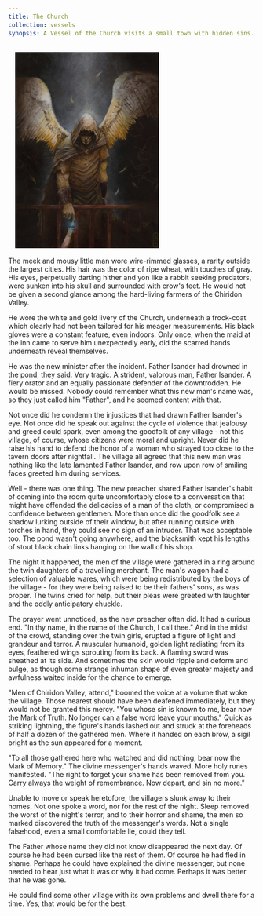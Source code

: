 ```yaml
---
title: The Church
collection: vessels
synopsis: A Vessel of the Church visits a small town with hidden sins.
---
```


<img src="/assets/art/guardian_angel_by_ozakuya-d2ybq9w.jpg" alt="Guardian Angel by Ozakuya" title="Guardian Angel by Ozakuya" class="hide-from-small pull-right" width="293" height="400" style="margin-left: 1em;"/>

The meek and mousy little man wore wire-rimmed glasses, a rarity outside the largest cities.
His hair was the color of ripe wheat, with touches of gray.
His eyes, perpetually darting hither and yon like a rabbit seeking predators, were sunken into his skull and surrounded with crow's feet.
He would not be given a second glance among the hard-living farmers of the Chiridon Valley.

He wore the white and gold livery of the Church, underneath a frock-coat which clearly had not been tailored for his meager measurements.
His black gloves were a constant feature, even indoors.
Only once, when the maid at the inn came to serve him unexpectedly early, did the scarred hands underneath reveal themselves.

He was the new minister after the incident. Father Isander had drowned in the pond, they said. Very tragic.
A strident, valorous man, Father Isander. A fiery orator and an equally passionate defender of the downtrodden.
He would be missed. Nobody could remember what this new man's name was, so they just called him "Father", and he seemed content with that.

Not once did he condemn the injustices that had drawn Father Isander's eye.
Not once did he speak out against the cycle of violence that jealousy and greed could spark, even among the goodfolk
of any village - not this village, of course, whose citizens were moral and upright.
Never did he raise his hand to defend the honor of a woman who strayed too close to the tavern doors after nightfall.
The village all agreed that this new man was nothing like the late lamented Father Isander,
and row upon row of smiling faces greeted him during services.

Well - there was one thing.
The new preacher shared Father Isander's habit of coming into the room quite uncomfortably close to a conversation
that might have offended the delicacies of a man of the cloth, or compromised a confidence between gentlemen.
More than once did the goodfolk see a shadow lurking outside of their window, but after running outside with torches in hand,
they could see no sign of an intruder. That was acceptable too.
The pond wasn't going anywhere, and the blacksmith kept his lengths of stout black chain links hanging on the wall of his shop.

The night it happened, the men of the village were gathered in a ring around the twin daughters of a travelling merchant.
The man's wagon had a selection of valuable wares, which were being redistributed by the boys of the village - for they were being raised
to be their fathers' sons, as was proper.
The twins cried for help, but their pleas were greeted with laughter and the oddly anticipatory chuckle.

The prayer went unnoticed, as the new preacher often did. It had a curious end. "In thy name, in the name of the Church, I call thee."
And in the midst of the crowd, standing over the twin girls, erupted a figure of light and grandeur and terror.
A muscular humanoid, golden light radiating from its eyes, feathered wings sprouting from its back.
A flaming sword was sheathed at its side.
And sometimes the skin would ripple and deform and bulge, as though some strange inhuman shape of even greater majesty and awfulness
waited inside for the chance to emerge.

"Men of Chiridon Valley, attend," boomed the voice at a volume that woke the village.
Those nearest should have been deafened immediately, but they would not be granted this mercy.
"You whose sin is known to me, bear now the Mark of Truth. No longer can a false word leave your mouths."
Quick as striking lightning, the figure's hands lashed out and struck at the foreheads of half a dozen of the gathered men.
Where it handed on each brow, a sigil bright as the sun appeared for a moment.

"To all those gathered here who watched and did nothing, bear now the Mark of Memory."
The divine messenger's hands waved. More holy runes manifested.
"The right to forget your shame has been removed from you.
Carry always the weight of remembrance. Now depart, and sin no more."

Unable to move or speak heretofore, the villagers slunk away to their homes.
Not one spoke a word, nor for the rest of the night. Sleep removed the worst of the night's terror,
and to their horror and shame, the men so marked discovered the truth of the messenger's words.
Not a single falsehood, even a small comfortable lie, could they tell.

The Father whose name they did not know disappeared the next day.
Of course he had been cursed like the rest of them. Of course he had fled in shame.
Perhaps he could have explained the divine messenger, but none needed to hear just what it was or why it had come.
Perhaps it was better that he was gone.

He could find some other village with its own problems and dwell there for a time.
Yes, that would be for the best.
